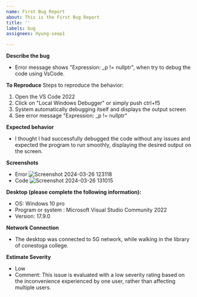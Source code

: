 ```yaml
---
name: First Bug Report
about: This is the First Bug Report
title: ''
labels: bug
assignees: Hyung-seop1

---
```


**Describe the bug**
- Error message shows "Expression: _p != nullptr", when try to debug the code using VsCode.

**To Reproduce**
Steps to reproduce the behavior:
1. Open the VS Code 2022
2. Click on "Local Windows Debugger" or simply push ctrl+f5
3. System automatically debugging itself and displays the output screen
4. See error message "Expression: _p != nullptr"

**Expected behavior**
- I thought I had successfully debugged the code without any issues and expected the program to run smoothly, displaying the desired output on the screen.

**Screenshots**
- Error
![Screenshot 2024-03-26 123118](https://github.com/Hyung-seop1/Hyungseop-BugReports/assets/158518983/750abfcd-ae8f-4ee0-9a76-42b33e7fb1bd)
- Code
![Screenshot 2024-03-26 131015](https://github.com/Hyung-seop1/Hyungseop-BugReports/assets/158518983/95e47713-108f-49ec-b029-700331de379f)


**Desktop (please complete the following information):**
 - OS: Windows 10 pro
 - Program or system : Microsoft Visual Studio Community 2022
 - Version: 17.9.0 

**Network Connection**
- The desktop was connected to 5G network, while walking in the library of conestoga college.

**Estimate Severity**
- Low
- Comment: This issue is evaluated with a low severity rating based on the inconvenience experienced by one user, rather than affecting multiple users.
